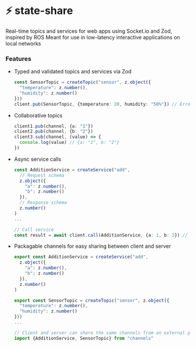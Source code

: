 # ⚡️ state-share

Real-time topics and services for web apps using Socket.io and Zod, inspired by ROS
Meant for use in low-latency interactive applications on local networks
### Features
- Typed and validated topics and services via Zod
  ```typescript
  const SensorTopic = createTopic("sensor", z.object({
    "temperature": z.number(),
    "humidity": z.number()
  }))
  client.pub(SensorTopic, {temperature: 20, humidity: "50%"}) // Error: Expected number, received string
  ```
- Collaborative topics
  ```typescript
  client1.pub(channel, {a: "1"})
  client2.pub(channel, {b: "2"})
  client3.sub(channel, (value) => {
    console.log(value) // {a: "1", b: "2"}
  })
  ```
- Async service calls
  ```typescript
  const AdditionService = createService("add", 
    // Request schema
    z.object({
      "a": z.number(),
      "b": z.number()
    }), 
    // Response schema
    z.number()
  )
  ...

  // Call service
  const result = await client.call(AdditionService, {a: 1, b: 2}) // Promise<number>
  ```
- Packagable channels for easy sharing between client and server
  ```typescript
  export const AdditionService = createService("add", 
    z.object({
      "a": z.number(),
      "b": z.number()
    }), 
    z.number()
  )

  export const SensorTopic = createTopic("sensor", z.object({
    "temperature": z.number(),
    "humidity": z.number()
  }))
  ...

  // Client and server can share the same channels from an external package
  import {AdditionService, SensorTopic} from "channels"
  ```